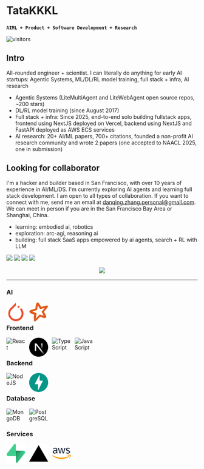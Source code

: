 # TataKKKL
**`AIML + Product + Software Development + Research`**

![visitors](https://visitor-badge.laobi.icu/badge?page_id=TataKKKL.TataKKKL)

## Intro
All-rounded engineer + scientist. I can literally do anything for early AI startups: Agentic Systems, ML/DL/RL model training, full stack + infra, AI research
* Agentic Systems (LiteMultiAgent and LiteWebAgent open source repos, ~200 stars)
* DL/RL model training (since August 2017)
* Full stack + infra: Since 2025, end-to-end solo building fullstack apps, frontend using NextJS deployed on Vercel, backend using NextJS and FastAPI deployed as AWS ECS services
* AI research: 20+ AI/ML papers, 700+ citations, founded a non-profit AI research community and wrote 2 papers (one accepted to NAACL 2025, one in submission)

## Looking for collaborator
I'm a hacker and builder based in San Francisco, with over 10 years of experience in AI/ML/DS. I'm currently exploring AI agents and learning full stack development. I am open to all types of collaboration. If you want to connect with me, send me an email at danqing.zhang.personal@gmail.com. We can meet in person if you are in the San Francisco Bay Area or Shanghai, China.

* learning: embodied ai, robotics
* exploration: arc-agi, reasoning ai
* building: full stack SaaS apps empowered by ai agents, search + RL with LLM

<p align="left">
    <a href="https://discord.gg/UTxjyNwTeP">
        <img src="https://img.shields.io/badge/Community-Discord-8A2BE2" height="28"></a>
    <a href="https://scholar.google.com/citations?user=Ql3XS98AAAAJ&hl=en">
        <img src="https://img.shields.io/badge/Scholar-Google-4285F4?style=for-the-badge&logo=google-scholar&logoColor=white" height="28"></a>
    <a href="https://www.linkedin.com/in/danni-zhang5/">
        <img src="https://img.shields.io/badge/LinkedIn-0077B5?style=for-the-badge&logo=linkedin&logoColor=white" height="28"></a>
    <a href="https://twitter.com/Danqing_Z">
        <img src="https://img.shields.io/badge/Twitter-1DA1F2?style=for-the-badge&logo=twitter&logoColor=white" height="28"></a>
</p>

<div align="center"> <img src="https://github-readme-activity-graph.vercel.app/graph?username=TataKKKL&theme=minimal" /> </div> 

---
### AI

<img align="left" alt="PyTorch" width="50px" style="padding-right:10px;" src="https://github.com/devicons/devicon/blob/v2.16.0/icons/pytorch/pytorch-original.svg" />
<img align="left" alt="Spark" width="50px" style="padding-right:10px;" src="https://github.com/devicons/devicon/blob/v2.16.0/icons/apachespark/apachespark-original.svg" /><br />

<br/>

### Frontend

<img align="left" alt="React" width="50px" style="padding-right:10px;" src="https://cdn.jsdelivr.net/gh/devicons/devicon/icons/react/react-original.svg" />
<img align="left" alt="Nextjs" width="50px" style="padding-right:10px;" src="https://github.com/devicons/devicon/blob/master/icons/nextjs/nextjs-original.svg" />
<img align="left" alt="TypeScript" width="50px" style="padding-right:10px;" src="https://cdn.jsdelivr.net/gh/devicons/devicon/icons/typescript/typescript-plain.svg" />
<img align="left" alt="JavaScript" width="50px" style="padding-right:10px;" src="https://cdn.jsdelivr.net/gh/devicons/devicon/icons/javascript/javascript-plain.svg" /><br />

<br/>

### Backend

<img align="left" alt="NodeJS" width="50px" style="padding-right:10px;" src="https://cdn.jsdelivr.net/gh/devicons/devicon/icons/nodejs/nodejs-original.svg" />
<img align="left" alt="FastAPI" width="50px" style="padding-right:10px;" src="https://github.com/devicons/devicon/blob/master/icons/fastapi/fastapi-original.svg" /><br />

<br/>

### Database

<img align="left" alt="MongoDB" width="50px" style="padding-right:10px;" src="https://cdn.jsdelivr.net/gh/devicons/devicon/icons/mongodb/mongodb-original.svg" />
<img align="left" alt="PostgreSQL" width="50px" style="padding-right:10px;" src="https://cdn.jsdelivr.net/gh/devicons/devicon/icons/postgresql/postgresql-original.svg" /><br />

<br/>

### Services

<img align="left" alt="Supabase" width="50px" style="padding-right:10px;" src="https://github.com/devicons/devicon/blob/master/icons/supabase/supabase-original.svg" />
<img align="left" alt="Vercel" width="50px" style="padding-right:10px;" src="https://github.com/devicons/devicon/blob/master/icons/vercel/vercel-original.svg" />
<img align="left" alt="AWS" width="50px" style="padding-right:10px;" src="https://github.com/devicons/devicon/blob/master/icons/amazonwebservices/amazonwebservices-original-wordmark.svg" />



<br/>

